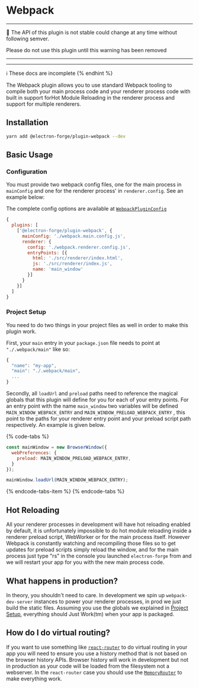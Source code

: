 # Webpack


--------

🚨 The API of this plugin is not stable could change at any time without following semver.

Please do not use this plugin until this warning has been removed

--------


--------

ℹ️ These docs are incomplete
{% endhint %}

The Webpack plugin allows you to use standard Webpack tooling to compile both your main process code and your renderer process code with built in support forHot Module Reloading in the renderer process and support for multiple renderers.

## Installation

```bash
yarn add @electron-forge/plugin-webpack --dev
```

## Basic Usage

### Configuration

You must provide two webpack config files, one for the main process in `mainConfig` and one for the renderer process' in `renderer.config`. See an example below:

The complete config options are available at [`WebpackPluginConfig`](https://js.electronforge.io/plugin/webpack/interfaces/webpackpluginconfig.html) 

```javascript
{
  plugins: [
    ['@electron-forge/plugin-webpack', {
      mainConfig: './webpack.main.config.js',
      renderer: {
        config: './webpack.renderer.config.js',
        entryPoints: [{
          html: './src/renderer/index.html',
          js: './src/renderer/index.js',
          name: 'main_window'
        }]
      }
    }]
  ]
}
```

### Project Setup

You need to do two things in your project files as well in order to make this plugin work.

First, your `main` entry in your `package.json` file needs to point at `"./.webpack/main"` like so:



```javascript
{
  "name": "my-app",
  "main": "./.webpack/main",
  ...
}
```



Secondly, all `loadUrl` and `preload` paths need to reference the magical globals that this plugin will define for you for each of your entry points.  For an entry point with the name `main_window` two variables will be defined `MAIN_WINDOW_WEBPACK_ENTRY` and `MAIN_WINDOW_PRELOAD_WEBPACK_ENTRY` , this point to the paths for your renderer entry point and your preload script path respectively.  An example is given below.

{% code-tabs %}

```javascript
const mainWindow = new BrowserWindow({
  webPreferences: {
    preload: MAIN_WINDOW_PRELOAD_WEBPACK_ENTRY,
  }
});

mainWindow.loadUrl(MAIN_WINDOW_WEBPACK_ENTRY);
```
{% endcode-tabs-item %}
{% endcode-tabs %}

## Hot Reloading

All your renderer processes in development will have hot reloading enabled by default, it is unfortunately impossible to do hot module reloading inside a renderer preload script, WebWorker or for the main process itself.  However Webpack is constantly watching and recompiling those files so to get updates for preload scripts simply reload the window, and for the main process just type "rs" in the console you launched `electron-forge` from and we will restart your app for you with the new main process code.

## What happens in production?

In theory, you shouldn't need to care.  In development we spin up `webpack-dev-server` instances to power your renderer processes, in prod we just build the static files.  Assuming you use the globals we explained in [Project Setup](webpack.md#project-setup), everything should Just Work\(tm\) when your app is packaged.

## How do I do virtual routing?

If you want to use something like [`react-router`](https://github.com/ReactTraining/react-router) to do virtual routing in your app you will need to ensure you use a history method that is not based on the browser history APIs.  Browser history will work in development but not in production as your code will be loaded from the filesystem not a webserver.  In the `react-router` case you should use the [`MemoryRouter`](https://github.com/ReactTraining/react-router/blob/master/packages/react-router/docs/api/MemoryRouter.md) to make everything work.

